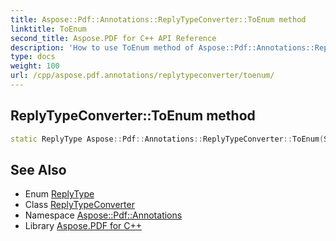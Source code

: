 ```yaml
---
title: Aspose::Pdf::Annotations::ReplyTypeConverter::ToEnum method
linktitle: ToEnum
second_title: Aspose.PDF for C++ API Reference
description: 'How to use ToEnum method of Aspose::Pdf::Annotations::ReplyTypeConverter class in C++.'
type: docs
weight: 100
url: /cpp/aspose.pdf.annotations/replytypeconverter/toenum/
---
```

## ReplyTypeConverter::ToEnum method




```cpp
static ReplyType Aspose::Pdf::Annotations::ReplyTypeConverter::ToEnum(System::String value)
```

## See Also

* Enum [ReplyType](../../replytype/)
* Class [ReplyTypeConverter](../)
* Namespace [Aspose::Pdf::Annotations](../../)
* Library [Aspose.PDF for C++](../../../)
